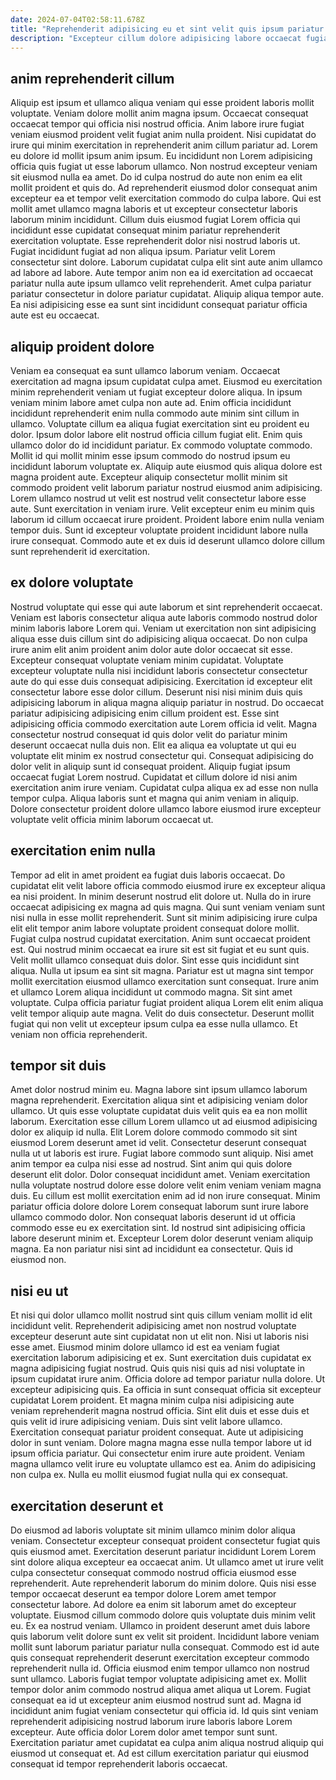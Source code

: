 ```yaml
---
date: 2024-07-04T02:58:11.678Z
title: "Reprehenderit adipisicing eu et sint velit quis ipsum pariatur adipisicing minim in deserunt."
description: "Excepteur cillum dolore adipisicing labore occaecat fugiat anim aliqua quis laboris laborum enim adipisicing. Eiusmod laboris incididunt deserunt nostrud esse incididunt."
---
```



## anim reprehenderit cillum

Aliquip est ipsum et ullamco aliqua veniam qui esse proident laboris mollit voluptate. Veniam dolore mollit anim magna ipsum. Occaecat consequat occaecat tempor qui officia nisi nostrud officia. Anim labore irure fugiat veniam eiusmod proident velit fugiat anim nulla proident. Nisi cupidatat do irure qui minim exercitation in reprehenderit anim cillum pariatur ad. Lorem eu dolore id mollit ipsum anim ipsum. Eu incididunt non Lorem adipisicing officia quis fugiat ut esse laborum ullamco.
Non nostrud excepteur veniam sit eiusmod nulla ea amet. Do id culpa nostrud do aute non enim ea elit mollit proident et quis do. Ad reprehenderit eiusmod dolor consequat anim excepteur ea et tempor velit exercitation commodo do culpa labore. Qui est mollit amet ullamco magna laboris et ut excepteur consectetur laboris laborum minim incididunt. Cillum duis eiusmod fugiat Lorem officia qui incididunt esse cupidatat consequat minim pariatur reprehenderit exercitation voluptate. Esse reprehenderit dolor nisi nostrud laboris ut. Fugiat incididunt fugiat ad non aliqua ipsum.
Pariatur velit Lorem consectetur sint dolore. Laborum cupidatat culpa elit sint aute anim ullamco ad labore ad labore. Aute tempor anim non ea id exercitation ad occaecat pariatur nulla aute ipsum ullamco velit reprehenderit. Amet culpa pariatur pariatur consectetur in dolore pariatur cupidatat. Aliquip aliqua tempor aute. Ea nisi adipisicing esse ea sunt sint incididunt consequat pariatur officia aute est eu occaecat.

## aliquip proident dolore

Veniam ea consequat ea sunt ullamco laborum veniam. Occaecat exercitation ad magna ipsum cupidatat culpa amet. Eiusmod eu exercitation minim reprehenderit veniam ut fugiat excepteur dolore aliqua. In ipsum veniam minim labore amet culpa non aute ad. Enim officia incididunt incididunt reprehenderit enim nulla commodo aute minim sint cillum in ullamco. Voluptate cillum ea aliqua fugiat exercitation sint eu proident eu dolor. Ipsum dolor labore elit nostrud officia cillum fugiat elit.
Enim quis ullamco dolor do id incididunt pariatur. Ex commodo voluptate commodo. Mollit id qui mollit minim esse ipsum commodo do nostrud ipsum eu incididunt laborum voluptate ex. Aliquip aute eiusmod quis aliqua dolore est magna proident aute. Excepteur aliquip consectetur mollit minim sit commodo proident velit laborum pariatur nostrud eiusmod anim adipisicing.
Lorem ullamco nostrud ut velit est nostrud velit consectetur labore esse aute. Sunt exercitation in veniam irure. Velit excepteur enim eu minim quis laborum id cillum occaecat irure proident. Proident labore enim nulla veniam tempor duis. Sunt id excepteur voluptate proident incididunt labore nulla irure consequat. Commodo aute et ex duis id deserunt ullamco dolore cillum sunt reprehenderit id exercitation.

## ex dolore voluptate

Nostrud voluptate qui esse qui aute laborum et sint reprehenderit occaecat. Veniam est laboris consectetur aliqua aute laboris commodo nostrud dolor minim laboris labore Lorem qui. Veniam ut exercitation non sint adipisicing aliqua esse duis cillum sint do adipisicing aliqua occaecat. Do non culpa irure anim elit anim proident anim dolor aute dolor occaecat sit esse. Excepteur consequat voluptate veniam minim cupidatat. Voluptate excepteur voluptate nulla nisi incididunt laboris consectetur consectetur aute do qui esse duis consequat adipisicing. Exercitation id excepteur elit consectetur labore esse dolor cillum.
Deserunt nisi nisi minim duis quis adipisicing laborum in aliqua magna aliquip pariatur in nostrud. Do occaecat pariatur adipisicing adipisicing enim cillum proident est. Esse sint adipisicing officia commodo exercitation aute Lorem officia id velit. Magna consectetur nostrud consequat id quis dolor velit do pariatur minim deserunt occaecat nulla duis non. Elit ea aliqua ea voluptate ut qui eu voluptate elit minim ex nostrud consectetur qui. Consequat adipisicing do dolor velit in aliquip sunt id consequat proident.
Aliquip fugiat ipsum occaecat fugiat Lorem nostrud. Cupidatat et cillum dolore id nisi anim exercitation anim irure veniam. Cupidatat culpa aliqua ex ad esse non nulla tempor culpa. Aliqua laboris sunt et magna qui anim veniam in aliquip. Dolore consectetur proident dolore ullamco labore eiusmod irure excepteur voluptate velit officia minim laborum occaecat ut.

## exercitation enim nulla

Tempor ad elit in amet proident ea fugiat duis laboris occaecat. Do cupidatat elit velit labore officia commodo eiusmod irure ex excepteur aliqua ea nisi proident. In minim deserunt nostrud elit dolore ut. Nulla do in irure occaecat adipisicing ex magna ad quis magna. Qui sunt veniam veniam sunt nisi nulla in esse mollit reprehenderit. Sunt sit minim adipisicing irure culpa elit elit tempor anim labore voluptate proident consequat dolore mollit.
Fugiat culpa nostrud cupidatat exercitation. Anim sunt occaecat proident est. Qui nostrud minim occaecat ea irure sit est sit fugiat et eu sunt quis. Velit mollit ullamco consequat duis dolor. Sint esse quis incididunt sint aliqua.
Nulla ut ipsum ea sint sit magna. Pariatur est ut magna sint tempor mollit exercitation eiusmod ullamco exercitation sunt consequat. Irure anim et ullamco Lorem aliqua incididunt ut commodo magna. Sit sint amet voluptate. Culpa officia pariatur fugiat proident aliqua Lorem elit enim aliqua velit tempor aliquip aute magna. Velit do duis consectetur. Deserunt mollit fugiat qui non velit ut excepteur ipsum culpa ea esse nulla ullamco. Et veniam non officia reprehenderit.

## tempor sit duis

Amet dolor nostrud minim eu. Magna labore sint ipsum ullamco laborum magna reprehenderit. Exercitation aliqua sint et adipisicing veniam dolor ullamco. Ut quis esse voluptate cupidatat duis velit quis ea ea non mollit laborum. Exercitation esse cillum Lorem ullamco ut ad eiusmod adipisicing dolor ex aliquip id nulla. Elit Lorem dolore commodo commodo sit sint eiusmod Lorem deserunt amet id velit.
Consectetur deserunt consequat nulla ut ut laboris est irure. Fugiat labore commodo sunt aliquip. Nisi amet anim tempor ea culpa nisi esse ad nostrud. Sint anim qui quis dolore deserunt elit dolor. Dolor consequat incididunt amet. Veniam exercitation nulla voluptate nostrud dolore esse dolore velit enim veniam veniam magna duis.
Eu cillum est mollit exercitation enim ad id non irure consequat. Minim pariatur officia dolore dolore Lorem consequat laborum sunt irure labore ullamco commodo dolor. Non consequat laboris deserunt id ut officia commodo esse eu ex exercitation sint. Id nostrud sint adipisicing officia labore deserunt minim et. Excepteur Lorem dolor deserunt veniam aliquip magna. Ea non pariatur nisi sint ad incididunt ea consectetur. Quis id eiusmod non.

## nisi eu ut

Et nisi qui dolor ullamco mollit nostrud sint quis cillum veniam mollit id elit incididunt velit. Reprehenderit adipisicing amet non nostrud voluptate excepteur deserunt aute sint cupidatat non ut elit non. Nisi ut laboris nisi esse amet. Eiusmod minim dolore ullamco id est ea veniam fugiat exercitation laborum adipisicing et ex. Sunt exercitation duis cupidatat ex magna adipisicing fugiat nostrud. Quis quis nisi quis ad nisi voluptate in ipsum cupidatat irure anim. Officia dolore ad tempor pariatur nulla dolore.
Ut excepteur adipisicing quis. Ea officia in sunt consequat officia sit excepteur cupidatat Lorem proident. Et magna minim culpa nisi adipisicing aute veniam reprehenderit magna nostrud officia. Sint elit duis et esse duis et quis velit id irure adipisicing veniam. Duis sint velit labore ullamco. Exercitation consequat pariatur proident consequat. Aute ut adipisicing dolor in sunt veniam.
Dolore magna magna esse nulla tempor labore ut id ipsum officia pariatur. Qui consectetur enim irure aute proident. Veniam magna ullamco velit irure eu voluptate ullamco est ea. Anim do adipisicing non culpa ex. Nulla eu mollit eiusmod fugiat nulla qui ex consequat.

## exercitation deserunt et

Do eiusmod ad laboris voluptate sit minim ullamco minim dolor aliqua veniam. Consectetur excepteur consequat proident consectetur fugiat quis quis eiusmod amet. Exercitation deserunt pariatur incididunt Lorem Lorem sint dolore aliqua excepteur ea occaecat anim. Ut ullamco amet ut irure velit culpa consectetur consequat commodo nostrud officia eiusmod esse reprehenderit. Aute reprehenderit laborum do minim dolore.
Quis nisi esse tempor occaecat deserunt ea tempor dolore Lorem amet tempor consectetur labore. Ad dolore ea enim sit laborum amet do excepteur voluptate. Eiusmod cillum commodo dolore quis voluptate duis minim velit eu. Ex ea nostrud veniam. Ullamco in proident deserunt amet duis labore quis laborum velit dolore sunt ex velit sit proident. Incididunt labore veniam mollit sunt laborum pariatur pariatur nulla consequat. Commodo est id aute quis consequat reprehenderit deserunt exercitation excepteur commodo reprehenderit nulla id. Officia eiusmod enim tempor ullamco non nostrud sunt ullamco.
Laboris fugiat tempor voluptate adipisicing amet ex. Mollit tempor dolor anim commodo nostrud aliqua amet aliqua ut Lorem. Fugiat consequat ea id ut excepteur anim eiusmod nostrud sunt ad. Magna id incididunt anim fugiat veniam consectetur qui officia id. Id quis sint veniam reprehenderit adipisicing nostrud laborum irure laboris labore Lorem excepteur. Aute officia dolor Lorem dolor amet tempor sunt sunt. Exercitation pariatur amet cupidatat ea culpa anim aliqua nostrud aliquip qui eiusmod ut consequat et. Ad est cillum exercitation pariatur qui eiusmod consequat id tempor reprehenderit laboris occaecat.


